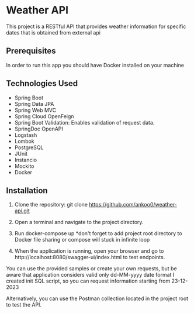 # Weather API
This project is a RESTful API that provides weather information for specific dates that is obtained from external api

## Prerequisites
In order to run this app you should have Docker installed on your machine

## Technologies Used
- Spring Boot
- Spring Data JPA
- Spring Web MVC
- Spring Cloud OpenFeign
- Spring Boot Validation: Enables validation of request data.
- SpringDoc OpenAPI
- Logstash
- Lombok
- PostgreSQL
- JUnit
- Instancio
- Mockito
- Docker

## Installation

1. Clone the repository: git clone https://github.com/ankoo0/weather-api.git

2. Open a terminal and navigate to the project directory.

3. Run docker-compose up *don't forget to add project root directory to Docker file sharing or compose will stuck in infinite loop 

4. When the application is running, open your browser and go to http://localhost:8080/swagger-ui/index.html to test endpoints.

You can use the provided samples or create your own requests, but be aware that application considers valid only dd-MM-yyyy date format
I created init SQL script, so you can request information starting from 23-12-2023

Alternatively, you can use the Postman collection located in the project root to test the API.
